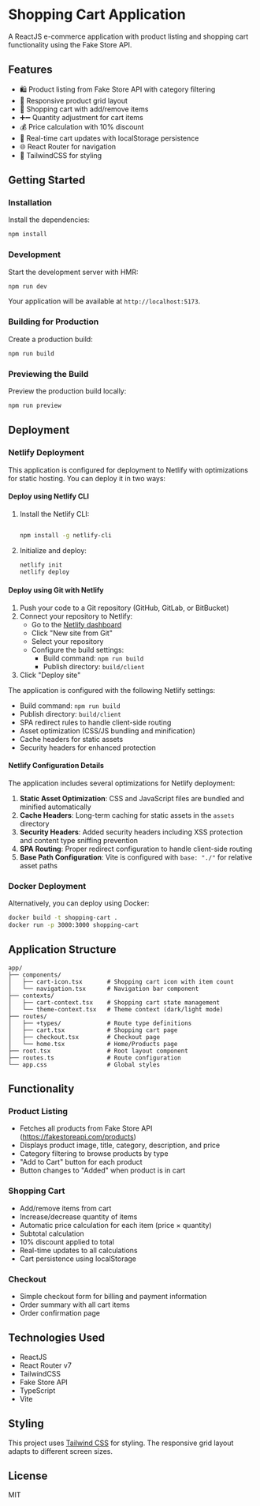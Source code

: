 # Shopping Cart Application

A ReactJS e-commerce application with product listing and shopping cart functionality using the Fake Store API.

## Features

- 🛍️ Product listing from Fake Store API with category filtering
- 📱 Responsive product grid layout
- 🛒 Shopping cart with add/remove items
- ➕➖ Quantity adjustment for cart items
- 💰 Price calculation with 10% discount
- 🔄 Real-time cart updates with localStorage persistence
- 🌐 React Router for navigation
- 🎨 TailwindCSS for styling

## Getting Started

### Installation

Install the dependencies:

```bash
npm install
```

### Development

Start the development server with HMR:

```bash
npm run dev
```

Your application will be available at `http://localhost:5173`.

### Building for Production

Create a production build:

```bash
npm run build
```

### Previewing the Build

Preview the production build locally:

```bash
npm run preview
```

## Deployment

### Netlify Deployment

This application is configured for deployment to Netlify with optimizations for static hosting. You can deploy it in two ways:

#### Deploy using Netlify CLI

1. Install the Netlify CLI:

   ```bash

   npm install -g netlify-cli
   ```

2. Initialize and deploy:
   ```bash
   netlify init
   netlify deploy
   ```

#### Deploy using Git with Netlify

1. Push your code to a Git repository (GitHub, GitLab, or BitBucket)
2. Connect your repository to Netlify:
   - Go to the [Netlify dashboard](https://app.netlify.com/)
   - Click "New site from Git"
   - Select your repository
   - Configure the build settings:
     - Build command: `npm run build`
     - Publish directory: `build/client`
3. Click "Deploy site"

The application is configured with the following Netlify settings:

- Build command: `npm run build`
- Publish directory: `build/client`
- SPA redirect rules to handle client-side routing
- Asset optimization (CSS/JS bundling and minification)
- Cache headers for static assets
- Security headers for enhanced protection

#### Netlify Configuration Details

The application includes several optimizations for Netlify deployment:

1. **Static Asset Optimization**: CSS and JavaScript files are bundled and minified automatically
2. **Cache Headers**: Long-term caching for static assets in the `assets` directory
3. **Security Headers**: Added security headers including XSS protection and content type sniffing prevention
4. **SPA Routing**: Proper redirect configuration to handle client-side routing
5. **Base Path Configuration**: Vite is configured with `base: "./"` for relative asset paths

### Docker Deployment

Alternatively, you can deploy using Docker:

```bash
docker build -t shopping-cart .
docker run -p 3000:3000 shopping-cart
```

## Application Structure

```
app/
├── components/
│   ├── cart-icon.tsx       # Shopping cart icon with item count
│   └── navigation.tsx      # Navigation bar component
├── contexts/
│   ├── cart-context.tsx    # Shopping cart state management
│   └── theme-context.tsx   # Theme context (dark/light mode)
├── routes/
│   ├── +types/             # Route type definitions
│   ├── cart.tsx            # Shopping cart page
│   ├── checkout.tsx        # Checkout page
│   └── home.tsx            # Home/Products page
├── root.tsx                # Root layout component
├── routes.ts               # Route configuration
└── app.css                 # Global styles
```

## Functionality

### Product Listing

- Fetches all products from Fake Store API (https://fakestoreapi.com/products)
- Displays product image, title, category, description, and price
- Category filtering to browse products by type
- "Add to Cart" button for each product
- Button changes to "Added" when product is in cart

### Shopping Cart

- Add/remove items from cart
- Increase/decrease quantity of items
- Automatic price calculation for each item (price × quantity)
- Subtotal calculation
- 10% discount applied to total
- Real-time updates to all calculations
- Cart persistence using localStorage

### Checkout

- Simple checkout form for billing and payment information
- Order summary with all cart items
- Order confirmation page

## Technologies Used

- ReactJS
- React Router v7
- TailwindCSS
- Fake Store API
- TypeScript
- Vite

## Styling

This project uses [Tailwind CSS](https://tailwindcss.com/) for styling. The responsive grid layout adapts to different screen sizes.

## License

MIT
